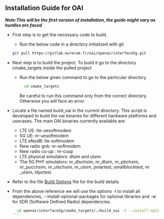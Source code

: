 ## Installation Guide for OAI
***Note:This will be the first version of installation, the guide might vary as hurdles are faced***

- First step is to get the necessary code to build.
  - Run the below code in a directory initialized with git
  ```bash
  git pull https://gitlab.eurecom.fr/oai/openairinterface5g.git
  ```
- Next step is to build the project. To build it go to the directory cmake_targets inside the pulled project
  - Run the below given command to go to the particular directory
    ```bash
      cd cmake_targets
    ```
    Be careful to run this command only from the correct directory. Otherwise you will face an error.
- Locate a file named build_oai in the current directory. This script is developed to build the oai binaries for different hardware platforms and usecases. The main OAI binaries currently available are:
  - LTE UE: lte-uesoftmodem
  - 5G UE: nr-uesoftmodem
  - LTE eNodB: lte-softmodem
  - New radio gnb: nr-softmodem
  - New radio cu-up : nr-cuup
  - LTE physical simulators: dlsim and ulsim
  - The 5G PHY simulators: nr_dlschsim, nr_dlsim, nr_pbchsim, nr_pucchsim, nr_ulschsim, nr_ulsim, polartest, smallblocktest, nr _ulsim, ldpctest.

- Refer to the file [Build Options](Build_Options.md) file for the build details
- From the above reference we will use the options -I to install all dependencies, --install-optional-packages for optional libraries and -w for SDR (Software Defined Radio) dependencies.
    ```bash
      cd openairinterface5g/cmake_targets/./build_oai -I --install-optional-packages -w USRP
    '''
    

      
    




